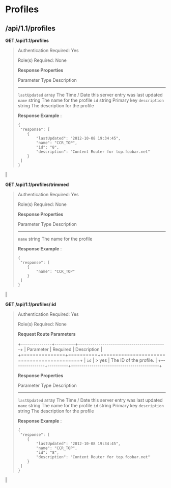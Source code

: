 Profiles
========

/api/1.1/profiles
-----------------

**GET /api/1.1/profiles**

> Authentication Required: Yes
>
> Role(s) Required: None
>
> **Response Properties**
>
>   Parameter                      Type            Description
>   ------------------------------ --------------- ----------------------------------------------------------------------------------------
>   `lastUpdated`                  array           The Time / Date this server entry was last updated
>   `name`                         string          The name for the profile
>   `id`                           string          Primary key
>   `description`                  string          The description for the profile
>
> **Response Example** :
>
>     {
>      "response": [
>         {
>             "lastUpdated": "2012-10-08 19:34:45",
>             "name": "CCR_TOP",
>             "id": "8",
>             "description": "Content Router for top.foobar.net"
>         }
>      ]
>     }

| 

**GET /api/1.1/profiles/trimmed**

> Authentication Required: Yes
>
> Role(s) Required: None
>
> **Response Properties**
>
>   Parameter                  Type          Description
>   -------------------------- ------------- ----------------------------------------------------------------------------
>   `name`                     string        The name for the profile
>
> **Response Example** :
>
>     {
>      "response": [
>         {
>             "name": "CCR_TOP"
>         }
>      ]
>     }

| 

**GET /api/1.1/profiles/:id**

> Authentication Required: Yes
>
> Role(s) Required: None
>
> **Request Route Parameters**
>
> +---------------+----------+-------------------------------------------+
> | Parameter     | Required | Description                               |
> +===============+==========+===========================================+
> | `id`          | > yes    | The ID of the profile.                    |
> +---------------+----------+-------------------------------------------+
>
> **Response Properties**
>
>   Parameter                      Type            Description
>   ------------------------------ --------------- ----------------------------------------------------------------------------------------
>   `lastUpdated`                  array           The Time / Date this server entry was last updated
>   `name`                         string          The name for the profile
>   `id`                           string          Primary key
>   `description`                  string          The description for the profile
>
> **Response Example** :
>
>     {
>      "response": [
>         {
>             "lastUpdated": "2012-10-08 19:34:45",
>             "name": "CCR_TOP",
>             "id": "8",
>             "description": "Content Router for top.foobar.net"
>         }
>      ]
>     }

| 
